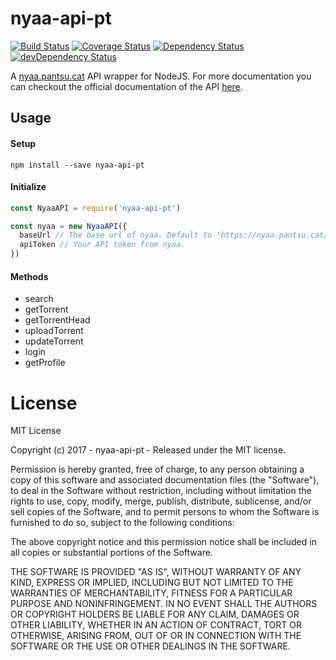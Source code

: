 # nyaa-api-pt

[![Build Status](https://travis-ci.org/ChrisAlderson/nyaa-api-pt.svg?branch=master)](https://travis-ci.org/ChrisAlderson/nyaa-api-pt)
[![Coverage Status](https://coveralls.io/repos/github/ChrisAlderson/nyaa-api-pt/badge.svg?branch=master)](https://coveralls.io/github/ChrisAlderson/nyaa-api-pt?branch=master)
[![Dependency Status](https://david-dm.org/ChrisAlderson/nyaa-api-pt.svg)](https://david-dm.org/ChrisAlderson/nyaa-api-pt)
[![devDependency Status](https://david-dm.org/ChrisAlderson/nyaa-api-pt/dev-status.svg)](https://david-dm.org/ChrisAlderson/nyaa-api-pt#info=devDependencies)

A [nyaa.pantsu.cat](https://nyaa.pantsu.cat/) API wrapper for NodeJS. For more
documentation you can checkout the official documentation of the API
[here](https://nyaa.pantsu.cat/apidoc/).

## Usage

#### Setup
```
npm install --save nyaa-api-pt
```

#### Initialize
```js
const NyaaAPI = require('nyaa-api-pt')

const nyaa = new NyaaAPI({
  baseUrl // The base url of nyaa. Default to 'https://nyaa.pantsu.cat/'.
  apiToken // Your API token from nyaa.
})
```

#### Methods

 - search
 - getTorrent
 - getTorrentHead
 - uploadTorrent
 - updateTorrent
 - login
 - getProfile

# License

MIT License

Copyright (c) 2017 - nyaa-api-pt - Released under the MIT license.

Permission is hereby granted, free of charge, to any person obtaining a copy
of this software and associated documentation files (the "Software"), to deal
in the Software without restriction, including without limitation the rights
to use, copy, modify, merge, publish, distribute, sublicense, and/or sell
copies of the Software, and to permit persons to whom the Software is
furnished to do so, subject to the following conditions:

The above copyright notice and this permission notice shall be included in all
copies or substantial portions of the Software.

THE SOFTWARE IS PROVIDED "AS IS", WITHOUT WARRANTY OF ANY KIND, EXPRESS OR
IMPLIED, INCLUDING BUT NOT LIMITED TO THE WARRANTIES OF MERCHANTABILITY,
FITNESS FOR A PARTICULAR PURPOSE AND NONINFRINGEMENT. IN NO EVENT SHALL THE
AUTHORS OR COPYRIGHT HOLDERS BE LIABLE FOR ANY CLAIM, DAMAGES OR OTHER
LIABILITY, WHETHER IN AN ACTION OF CONTRACT, TORT OR OTHERWISE, ARISING FROM,
OUT OF OR IN CONNECTION WITH THE SOFTWARE OR THE USE OR OTHER DEALINGS IN THE
SOFTWARE.
